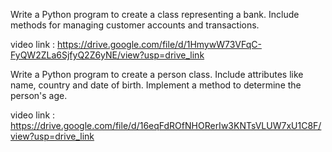 Write a Python program to create a class representing a bank. Include methods for
managing customer accounts and transactions. 

video link : https://drive.google.com/file/d/1HmywW73VFqC-FyQW2ZLa6SjfyQ2Z6yNE/view?usp=drive_link

Write a Python program to create a person class. Include attributes like name,
country and date of birth. Implement a method to determine the person's age. 

video link : https://drive.google.com/file/d/16eqFdROfNHORerIw3KNTsVLUW7xU1C8F/view?usp=drive_link
